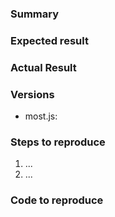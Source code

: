 <!-- Thank you for helping us to improve most.js!  Please provide as much information as possible below -->

### Summary

<!-- Give a short summary of the issue -->

### Expected result

<!-- Briefly describe what you expected -->

### Actual Result

<!-- Briefly describe what actually happened -->

### Versions

<!-- Please list the versions of most.js and the environments (Node, browsers, etc.) where you are seeing the issue -->

- most.js: <version>

### Steps to reproduce

<!-- List steps to reproduce the issue -->

1. ...
1. ...

### Code to reproduce

<!-- If possible, provide the simplest code example that reproduces the issue -->
